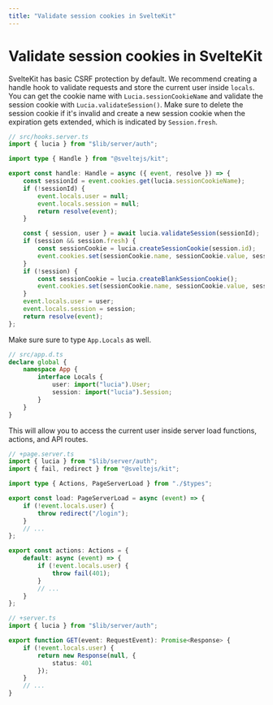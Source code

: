 ```yaml
---
title: "Validate session cookies in SvelteKit"
---
```


# Validate session cookies in SvelteKit

SvelteKit has basic CSRF protection by default. We recommend creating a handle hook to validate requests and store the current user inside `locals`. You can get the cookie name with `Lucia.sessionCookieName` and validate the session cookie with `Lucia.validateSession()`. Make sure to delete the session cookie if it's invalid and create a new session cookie when the expiration gets extended, which is indicated by `Session.fresh`.

```ts
// src/hooks.server.ts
import { lucia } from "$lib/server/auth";

import type { Handle } from "@sveltejs/kit";

export const handle: Handle = async ({ event, resolve }) => {
	const sessionId = event.cookies.get(lucia.sessionCookieName);
	if (!sessionId) {
		event.locals.user = null;
		event.locals.session = null;
		return resolve(event);
	}

	const { session, user } = await lucia.validateSession(sessionId);
	if (session && session.fresh) {
		const sessionCookie = lucia.createSessionCookie(session.id);
		event.cookies.set(sessionCookie.name, sessionCookie.value, sessionCookie.attributes);
	}
	if (!session) {
		const sessionCookie = lucia.createBlankSessionCookie();
		event.cookies.set(sessionCookie.name, sessionCookie.value, sessionCookie.attributes);
	}
	event.locals.user = user;
	event.locals.session = session;
	return resolve(event);
};
```

Make sure sure to type `App.Locals` as well.

```ts
// src/app.d.ts
declare global {
	namespace App {
		interface Locals {
			user: import("lucia").User;
			session: import("lucia").Session;
		}
	}
}
```

This will allow you to access the current user inside server load functions, actions, and API routes.

```ts
// +page.server.ts
import { lucia } from "$lib/server/auth";
import { fail, redirect } from "@sveltejs/kit";

import type { Actions, PageServerLoad } from "./$types";

export const load: PageServerLoad = async (event) => {
	if (!event.locals.user) {
		throw redirect("/login");
	}
	// ...
};

export const actions: Actions = {
	default: async (event) => {
		if (!event.locals.user) {
			throw fail(401);
		}
		// ...
	}
};
```

```ts
// +server.ts
import { lucia } from "$lib/server/auth";

export function GET(event: RequestEvent): Promise<Response> {
	if (!event.locals.user) {
		return new Response(null, {
			status: 401
		});
	}
	// ...
}
```
